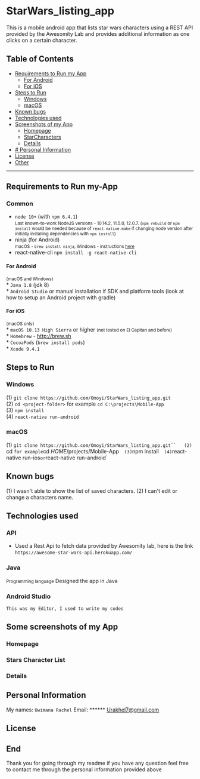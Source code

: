 # StarWars_listing_app

 This is a mobile android app that lists star wars characters using a REST API provided by the Awesomity Lab
 and provides additional information as one clicks on a certain character.



## Table of Contents
- [Requirements to Run my App](#requirements-to-run-my-app)
    - [For Android](#for-android)
    - [For iOS](#for-ios)
- [Steps to Run](#steps-to-run)
  - [Windows](#windows)
  - [macOS](#macos)
- [Known bugs](#known-bugs)
- [Technologies used](#technologies-used)
- [Screenshots of my App](#some-screenshots-of-my-App)
  - [Homepage](#homepage)
  - [StarCharacters](#Star-characters)
  - [Details](#Details)
- [# Personal Information](#default-information)
- [License](#license)
- [Other](#other)
___
## Requirements to Run my-App
### Common 
  * `node 10+` (with `npm 6.4.1`)  
  <small>Last known-to-work NodeJS versions - 10.14.2, 11.5.0, 12.0.7. (`npm rebuild` or `npm install` would be needed because of `react-native-make` if changing node version after initially installing dependencies with `npm install`)</small>
  * ninja (for Android)  
  <small>macOS - `brew install ninja`, Windows - instructions [here](https://github.com/rwols/CMakeBuilder/wiki/Ninja-for-Windows-Installation-Instructions)</small>
  * react-native-cli `npm install -g react-native-cli`
#### For Android
<small>(macOS and Windows)</small>  
    * `Java 1.8` (jdk 8)  
    * `Android Studio` or manual installation if SDK and platform tools (look at how to setup an Android project with gradle)
#### For iOS
<small>(macOS only)</small>  
    * `macOS 10.13 High Sierra` or higher <small>(not tested on El Capitan and before)</small>  
    * `Homebrew` - http://brew.sh  
    * `CocoaPods` (`brew install pods`)  
    * `Xcode 9.4.1`

## Steps to Run
### Windows
  (1) `git clone https://github.com/Omoyi/StarWars_listing_app.git`  
  (2) `cd <project-folder>` for example `cd C:\projects\Mobile-App`  
  (3) `npm install`  
  (4) `react-native run-android` 
### macOS
(1) `git clone https://github.com/Omoyi/StarWars_listing_app.git``  
(2) `cd <project-folder>` for example `cd $HOME$/projects/Mobile-App`  
(3) `npm install`  
(4) `react-native run-ios` or `react-native run-android`

## Known bugs

(1) I wasn't able to show the list of saved characters. 
(2) I can't edit or change a characters name. 

## Technologies used

  ### API
   * Used a Rest Api to fetch data provided by Awesomity lab, here is the link `https://awesome-star-wars-api.herokuapp.com/`
  ### Java
   <small>Programming language</small>
    Designed the app in Java
  ### Android Studio
    This was my Editor, I used to write my codes
## Some screenshots of my App

  ### Homepage
  
  ### Stars Character List
  
  ### Details

## Personal Information
  My names: `Uwimana Rachel`
  Email: ****** Urakhel7@gmail.com
## License

## End

 Thank you for going through my readme if you have any question feel free to contact me through the personal information       provided above 
